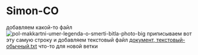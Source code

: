 # Simon-CO
добавляем какой-то файл 
![pol-makkartni-umer-legenda-o-smerti-bitla-photo-big](https://user-images.githubusercontent.com/92029468/136248672-a92c1d40-47d4-4d93-9da7-e1923dcf56c8.jpg)
приписываем вот эту самую строку и добавляем текстовый файл 
[документ, текстовый- обычный.txt](https://github.com/SamStar-rus/Simon-CO/files/7295905/-.txt)
что-то для новой ветки 
